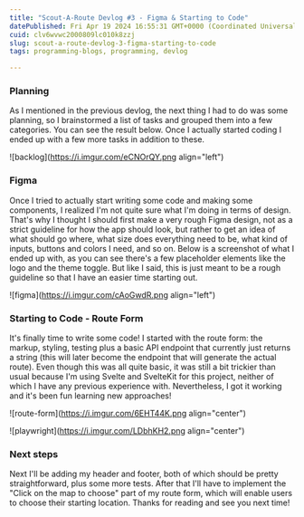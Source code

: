 ```yaml
---
title: "Scout-A-Route Devlog #3 - Figma & Starting to Code"
datePublished: Fri Apr 19 2024 16:55:31 GMT+0000 (Coordinated Universal Time)
cuid: clv6wvwc2000809lc010k8zzj
slug: scout-a-route-devlog-3-figma-starting-to-code
tags: programming-blogs, programming, devlog

---
```


### **Planning**

As I mentioned in the previous devlog, the next thing I had to do was some planning, so I brainstormed a list of tasks and grouped them into a few categories. You can see the result below. Once I actually started coding I ended up with a few more tasks in addition to these.

![backlog](https://i.imgur.com/eCNOrQY.png align="left")

### **Figma**

Once I tried to actually start writing some code and making some components, I realized I'm not quite sure what I'm doing in terms of design. That's why I thought I should first make a very rough Figma design, not as a strict guideline for how the app should look, but rather to get an idea of what should go where, what size does everything need to be, what kind of inputs, buttons and colors I need, and so on. Below is a screenshot of what I ended up with, as you can see there's a few placeholder elements like the logo and the theme toggle. But like I said, this is just meant to be a rough guideline so that I have an easier time starting out.

![figma](https://i.imgur.com/cAoGwdR.png align="left")

### **Starting to Code - Route Form**

It's finally time to write some code! I started with the route form: the markup, styling, testing plus a basic API endpoint that currently just returns a string (this will later become the endpoint that will generate the actual route). Even though this was all quite basic, it was still a bit trickier than usual because I'm using Svelte and SvelteKit for this project, neither of which I have any previous experience with. Nevertheless, I got it working and it's been fun learning new approaches!

![route-form](https://i.imgur.com/6EHT44K.png align="center")

![playwright](https://i.imgur.com/LDbhKH2.png align="center")

### **Next steps**

Next I'll be adding my header and footer, both of which should be pretty straightforward, plus some more tests. After that I'll have to implement the "Click on the map to choose" part of my route form, which will enable users to choose their starting location. Thanks for reading and see you next time!